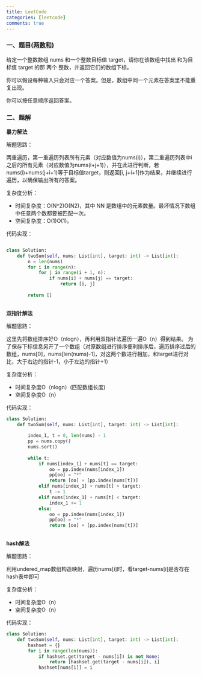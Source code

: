 ```yaml
---
title: LeetCode
categories: [leetcode]
comments: true
---
```


### 一、题目([两数和)](https://leetcode.cn/problems/two-sum/)

给定一个整数数组 nums 和一个整数目标值 target，请你在该数组中找出 和为目标值 target 的那 两个 整数，并返回它们的数组下标。

你可以假设每种输入只会对应一个答案。但是，数组中同一个元素在答案里不能重复出现。

你可以按任意顺序返回答案。

### 二、题解

**暴力解法**

解题思路：    

​    两重遍历，第一重遍历列表所有元素（对应数值为nums(i)），第二重遍历列表中i之后的所有元素（对应数值为nums(i+j+1)），并在此进行判断，若nums(i)+nums(j+i+1)等于目标值target，则返回[i, j+i+1]作为结果，并继续进行遍历，以确保输出所有的答案。

复杂度分析：

- 时间复杂度：O(N^2)O(N2)，其中 NN 是数组中的元素数量。最坏情况下数组中任意两个数都要被匹配一次。
- 空间复杂度：O(1)O(1)。

代码实现：

```python

class Solution:
    def twoSum(self, nums: List[int], target: int) -> List[int]:
        n = len(nums)
        for i in range(n):
            for j in range(i + 1, n):
                if nums[i] + nums[j] == target:
                    return [i, j]
 
        return []
 
```

**双指针解法**

解题思路：

这里先将数组排序好O（nlogn），再利用双指针法遍历一遍O（n）得到结果。
为了保存下标信息另开了一个数组（对原数组进行排序便利排序后，遍历排序过后的数组，nums[0]，nums[len(nums)-1]，对这两个数进行相加，和target进行对比，大于右边的指针-1，小于左边的指针+1）

复杂度分析：

- 时间复杂度O（nlogn）(匹配数组长度)
- 空间复杂度O（n）

代码实现：

```python
class Solution:
    def twoSum(self, nums: List[int], target: int) -> List[int]:
 
        index_1, t = 0, len(nums) - 1
        pp = nums.copy()
        nums.sort()
 
        while t:
            if nums[index_1] + nums[t] == target:
                oo = pp.index(nums[index_1])
                pp[oo] = "*"
                return [oo] + [pp.index(nums[t])]
            elif nums[index_1] + nums[t] > target:
                t -= 1
            elif nums[index_1] + nums[t] < target:
                index_1 += 1
            else:
                oo = pp.index(nums[index_1])
                pp[oo] = "*"
                return [oo] + [pp.index(nums[t])]
 
```

**hash解法**

解题思路：

利用undered_map数组构造映射，遍历nums[i]时，看target-nums[i]是否存在hash表中即可

复杂度分析：

- 时间复杂度O（n）
- 空间复杂度O（n）

代码实现：

```python
class Solution:
    def twoSum(self, nums: List[int], target: int) -> List[int]:
        hashset = {}
        for i in range(len(nums)):
            if hashset.get(target - nums[i]) is not None:
                return [hashset.get(target - nums[i]), i]
            hashset[nums[i]] = i
```

